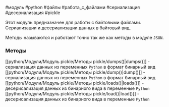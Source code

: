 #модуль #python #файлы #работа_с_файлами #сериализация #десериализация #pickle


Этот модуль предназначен для работы с байтовыми файлами. Сериализации и десериализации данных в байтовый вид.

Методы называются и работают точно так же как методы в модулe `JSON`.
### Методы
[[python/Модули/Модуль pickle/Методы pickle/dumps()|dumps()]] - сериализация данных из переменных `Python` в формат бинарный вид
[[python/Модули/Модуль pickle/Методы pickle/dump()|dump()]] - сериализация данных из переменных `Python` в формат бинарный вид
[[python/Модули/Модуль pickle/Методы pickle/loads()|loads()]] - десерисализация данных из бинарного вида в переменные `Python`
[[python/Модули/Модуль pickle/Методы pickle/load()|load()]] - десерисализация данных из бинарного вида в переменные `Python`


